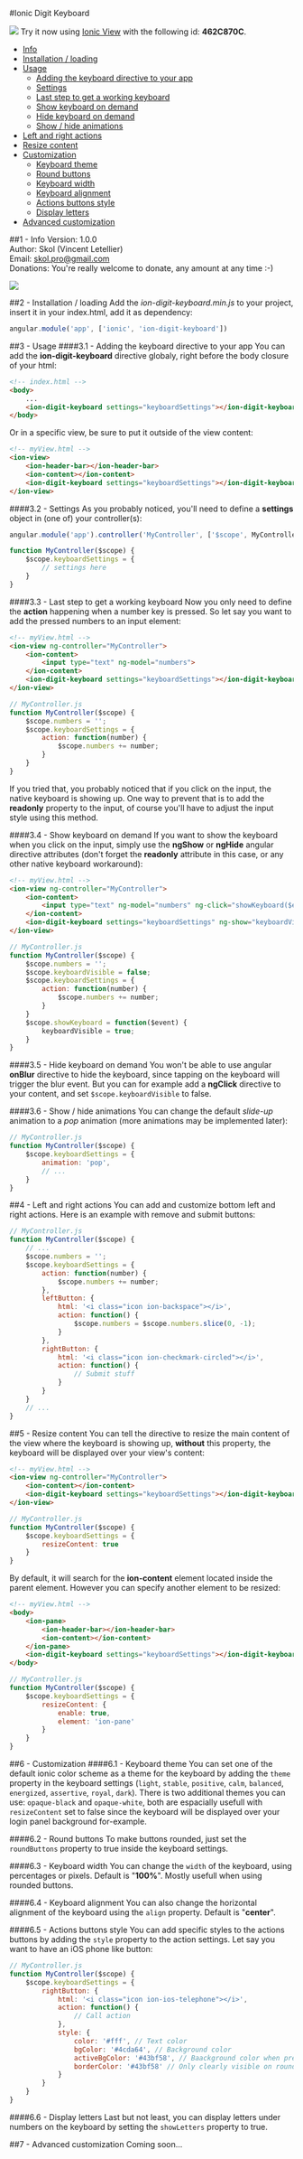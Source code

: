 #Ionic Digit Keyboard

![](http://icons.iconarchive.com/icons/yusuke-kamiyamane/fugue/16/information-button-icon.png) Try it now using [Ionic View](http://view.ionic.io/) with the following id: **462C870C**.

* [Info](#1---info)
* [Installation / loading](#2---installation--loading)
* [Usage](#3---usage)
	* [Adding the keyboard directive to your app](#31---adding-the-keyboard-directive-to-your-app)
	* [Settings](#32---settings)
	* [Last step to get a working keyboard](#33---last-step-to-get-a-working-keyboard)
	* [Show keyboard on demand](#34---show-keyboard-on-demand)
	* [Hide keyboard on demand](#35---hide-keyboard-on-demand)
	* [Show / hide animations](#36---show--hide-animations)
* [Left and right actions](#4---left-and-right-actions)
* [Resize content](#5---resize-content)
* [Customization](#6---customization)
	* [Keyboard theme](#61---keyboard-theme)
	* [Round buttons](#62---round-buttons)
	* [Keyboard width](#63---keyboard-width)
	* [Keyboard alignment](#64---keyboard-alignment)
	* [Actions buttons style](#65---actions-buttons-style)
	* [Display letters](#66---display-letters)
* [Advanced customization](#7---advanced-customization)
	
##1 - Info
Version: 1.0.0<br>
Author: Skol (Vincent Letellier)<br>
Email: skol.pro@gmail.com<br>
Donations: You're really welcome to donate, any amount at any time :-)

[![](https://www.paypalobjects.com/en_US/i/btn/btn_donate_LG.gif)](https://www.paypal.com/cgi-bin/webscr?cmd=_donations&business=ADEZD3EL9DN5Q&lc=US&item_name=Ionic%20Digital%20Keyboard&currency_code=USD&bn=PP%2dDonationsBF%3abtn_donate_LG%2egif%3aNonHosted)

##2 - Installation / loading
Add the *ion-digit-keyboard.min.js* to your project, insert it in your index.html, add it as dependency: 
```javascript
angular.module('app', ['ionic', 'ion-digit-keyboard'])
```

##3 - Usage
####3.1 - Adding the keyboard directive to your app
You can add the **ion-digit-keyboard** directive globaly, right before the body closure of your html:
```html
<!-- index.html -->
<body>
	...
	<ion-digit-keyboard settings="keyboardSettings"></ion-digit-keyboard>
</body>
```

Or in a specific view, be sure to put it outside of the view content:
```html
<!-- myView.html -->
<ion-view>
	<ion-header-bar></ion-header-bar>
	<ion-content></ion-content>
	<ion-digit-keyboard settings="keyboardSettings"></ion-digit-keyboard>
</ion-view>
```

####3.2 - Settings
As you probably noticed, you'll need to define a **settings** object in (one of) your controller(s):
```javascript
angular.module('app').controller('MyController', ['$scope', MyController]);

function MyController($scope) {	
	$scope.keyboardSettings = {
		// settings here
	}
}
```

####3.3 - Last step to get a working keyboard
Now you only need to define the **action** happening when a number key is pressed.
So let say you want to add the pressed numbers to an input element:
```html
<!-- myView.html -->
<ion-view ng-controller="MyController">
	<ion-content>
		<input type="text" ng-model="numbers">
	</ion-content>
	<ion-digit-keyboard settings="keyboardSettings"></ion-digit-keyboard>
</ion-view>
```
```javascript
// MyController.js
function MyController($scope) {
	$scope.numbers = '';
	$scope.keyboardSettings = {
		action: function(number) {
			$scope.numbers += number;
		}
	}
}
```
If you tried that, you probably noticed that if you click on the input, the native keyboard is showing up. One way to prevent that is to add the **readonly** property to the input, of course you'll have to adjust the input style using this method.

####3.4 - Show keyboard on demand
If you want to show the keyboard when you click on the input, simply use the **ngShow** or **ngHide** angular directive attributes (don't forget the **readonly** attribute in this case, or any other native keyboard workaround):
```html
<!-- myView.html -->
<ion-view ng-controller="MyController">
	<ion-content>
		<input type="text" ng-model="numbers" ng-click="showKeyboard($event)" readonly>
	</ion-content>
	<ion-digit-keyboard settings="keyboardSettings" ng-show="keyboardVisible"></ion-digit-keyboard>
</ion-view>
```
```javascript
// MyController.js
function MyController($scope) {
	$scope.numbers = '';
	$scope.keyboardVisible = false;
	$scope.keyboardSettings = {
		action: function(number) {
			$scope.numbers += number;
		}
	}
	$scope.showKeyboard = function($event) {
		keyboardVisible = true;
	}
}
```

####3.5 - Hide keyboard on demand
You won't be able to use angular **onBlur** directive to hide the keyboard, since tapping on the keyboard will trigger the blur event.
But you can for example add a **ngClick** directive to your content, and set `$scope.keyboardVisible` to false.

####3.6 - Show / hide animations
You can change the default *slide-up* animation to a *pop* animation (more animations may be implemented later):
```javascript
// MyController.js
function MyController($scope) {
	$scope.keyboardSettings = {
		animation: 'pop',
		// ...
	}
}
```

##4 - Left and right actions
You can add and customize bottom left and right actions. Here is an example with remove and submit buttons:
```javascript
// MyController.js
function MyController($scope) {
	// ...
	$scope.numbers = '';
	$scope.keyboardSettings = {
		action: function(number) {
			$scope.numbers += number;
		},
		leftButton: {
			html: '<i class="icon ion-backspace"></i>',
			action: function() {
				$scope.numbers = $scope.numbers.slice(0, -1);
			}
		},
		rightButton: {
			html: '<i class="icon ion-checkmark-circled"></i>',
			action: function() {
				// Submit stuff
			}
		}
	}
	// ...
}
```

##5 - Resize content
You can tell the directive to resize the main content of the view where the keyboard is showing up, **without** this property, the keyboard will be displayed over your view's content:
```html
<!-- myView.html -->
<ion-view ng-controller="MyController">
	<ion-content></ion-content>
	<ion-digit-keyboard settings="keyboardSettings"></ion-digit-keyboard>
</ion-view>
```
```javascript
// MyController.js
function MyController($scope) {
	$scope.keyboardSettings = {
		resizeContent: true
	}
}
```
By default, it will search for the **ion-content** element located inside the parent element. However you can specify another element to be resized:
```html
<!-- myView.html -->
<body>
	<ion-pane>
		<ion-header-bar></ion-header-bar>
		<ion-content></ion-content>
	</ion-pane>
	<ion-digit-keyboard settings="keyboardSettings"></ion-digit-keyboard>
</body>
```
```javascript
// MyController.js
function MyController($scope) {
	$scope.keyboardSettings = {
		resizeContent: {
			enable: true,
			element: 'ion-pane'
		}
	}
}
```

##6 - Customization
####6.1 - Keyboard theme
You can set one of the default ionic color scheme as a theme for the keyboard by adding the `theme` property in the keyboard settings (`light`, `stable`, `positive`, `calm`, `balanced`, `energized`, `assertive`, `royal`, `dark`).
There is two additional themes you can use: `opaque-black` and `opaque-white`, both are espacially usefull with `resizeContent` set to false since the keyboard will be displayed over your login panel background for-example.

####6.2 - Round buttons
To make buttons rounded, just set the `roundButtons` property to true inside the keyboard settings.

####6.3 - Keyboard width
You can change the `width` of the keyboard, using percentages or pixels. Default is "**100%**". Mostly usefull when using rounded buttons.

####6.4 - Keyboard alignment
You can also change the horizontal alignment of the keyboard using the `align` property. Default is "**center**".

####6.5 - Actions buttons style
You can add specific styles to the actions buttons by adding the `style` property to the action settings. Let say you want to have an iOS phone like button:
```javascript
// MyController.js
function MyController($scope) {
	$scope.keyboardSettings = {
		rightButton: {
			html: '<i class="icon ion-ios-telephone"></i>',
			action: function() {
				// Call action
			},
			style: {
				color: '#fff', // Text color
				bgColor: '#4cda64', // Background color
				activeBgColor: '#43bf58', // Baackground color when pressed
				borderColor: '#43bf58' // Only clearly visible on round buttons (until next plugin version)
			}
		}
	}
}
```

####6.6 - Display letters
Last but not least, you can display letters under numbers on the keyboard by setting the `showLetters` property to true.

##7 - Advanced customization
Coming soon...
